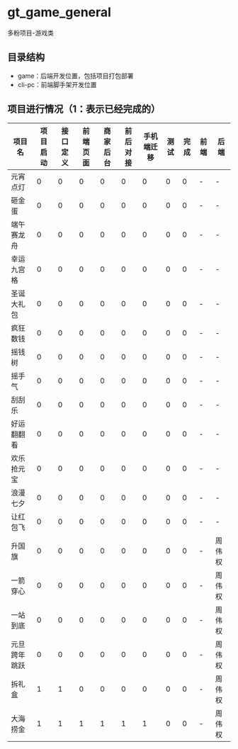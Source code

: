 # gt_game_general

多粉项目-游戏类
## 目录结构

- game：后端开发位置，包括项目打包部署
- cli-pc：前端脚手架开发位置

## 项目进行情况（1：表示已经完成的）

| 项目名 | 项目启动 | 接口定义 | 前端页面 | 商家后台 | 前后对接 | 手机端迁移 | 测试 | 完成 | 前端 | 后端
| -------- | -------- | -------- | -------- | -------- | -------- | -------- | -------- | -------- | -------- | -------- |
| 元宵点灯 | 0 | 0 | 0 | 0 | 0 | 0 | 0 | 0 | - | -
| 砸金蛋 | 0 | 0 | 0 | 0 | 0 | 0 | 0 | 0 | - | -
| 端午赛龙舟 | 0 | 0 | 0 | 0 | 0 | 0 | 0 | 0 | - | -
| 幸运九宫格 | 0 | 0 | 0 | 0 | 0 | 0 | 0 | 0 | - | -
| 圣诞大礼包 | 0 | 0 | 0 | 0 | 0 | 0 | 0 | 0 | - | -
| 疯狂数钱 | 0 | 0 | 0 | 0 | 0 | 0 | 0 | 0 | - | -
| 摇钱树 | 0 | 0 | 0 | 0 | 0 | 0 | 0 | 0 | - | - 
| 摇手气 | 0 | 0 | 0 | 0 | 0 | 0 | 0 | 0 | - | -
| 刮刮乐 | 0 | 0 | 0 | 0 | 0 | 0 | 0 | 0 | - | -
| 好运翻翻看 | 0 | 0 | 0 | 0 | 0 | 0 | 0 | 0 | - | -
| 欢乐抢元宝 | 0 | 0 | 0 | 0 | 0 | 0 | 0 | 0 | - |- 
| 浪漫七夕| 0 | 0 | 0 | 0 | 0 | 0 | 0 | 0 | - | -
| 让红包飞| 0 | 0 | 0 | 0 | 0 | 0 | 0 | 0 | - | -
| 升国旗| 0 | 0 | 0 | 0 | 0 | 0 | 0 | 0 | - | 周伟权
| 一箭穿心     | 0 | 0 | 0 | 0 | 0 | 0 | 0 | 0 | - | 周伟权
| 一站到底     | 0 | 0 | 0 | 0 | 0 | 0 | 0 | 0 | - | 周伟权
| 元旦跨年跳跃 | 0 | 0 | 0 | 0 | 0 | 0 | 0 | 0 | - | 周伟权
| 拆礼盒      | 1 | 1 | 0 | 0 | 0 | 0 | 0 | 0 | - | 周伟权
| 大海捞金    | 1 | 1| 1 | 1 | 1 | 1 | 0 | 0 | - | 周伟权

